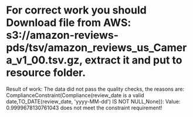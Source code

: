 # For correct work you should Download file from AWS: s3://amazon-reviews-pds/tsv/amazon_reviews_us_Camera_v1_00.tsv.gz, extract it and put to resource folder. 

Result of work: 
The data did not pass the quality checks, the reasons are:
ComplianceConstraint(Compliance(review_date is a valid date,TO_DATE(review_date, 'yyyy-MM-dd') IS NOT NULL,None)): Value: 0.9999678130761043 does not meet the constraint requirement!

